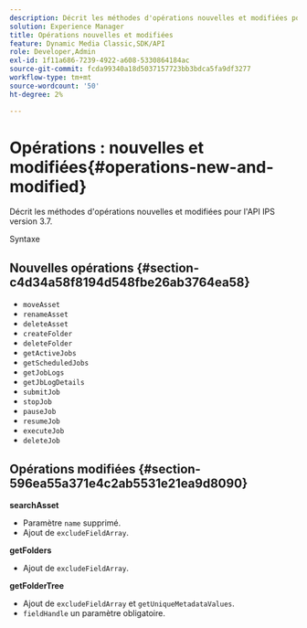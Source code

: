 ```yaml
---
description: Décrit les méthodes d'opérations nouvelles et modifiées pour l'API IPS version 3.7.
solution: Experience Manager
title: Opérations nouvelles et modifiées
feature: Dynamic Media Classic,SDK/API
role: Developer,Admin
exl-id: 1f11a686-7239-4922-a608-5330864184ac
source-git-commit: fcda99340a18d5037157723bb3bdca5fa9df3277
workflow-type: tm+mt
source-wordcount: '50'
ht-degree: 2%

---
```


# Opérations : nouvelles et modifiées{#operations-new-and-modified}

Décrit les méthodes d&#39;opérations nouvelles et modifiées pour l&#39;API IPS version 3.7.

Syntaxe

## Nouvelles opérations {#section-c4d34a58f8194d548fbe26ab3764ea58}

* `moveAsset`
* `renameAsset`
* `deleteAsset`
* `createFolder`
* `deleteFolder`
* `getActiveJobs`
* `getScheduledJobs`
* `getJobLogs`
* `getJbLogDetails`
* `submitJob`
* `stopJob`
* `pauseJob`
* `resumeJob`
* `executeJob`
* `deleteJob`

## Opérations modifiées {#section-596ea55a371e4c2ab5531e21ea9d8090}

**searchAsset**

* Paramètre `name` supprimé.
* Ajout de `excludeFieldArray`.

**getFolders**

* Ajout de `excludeFieldArray`.

**getFolderTree**

* Ajout de `excludeFieldArray` et `getUniqueMetadataValues`.
* `fieldHandle` un paramètre obligatoire.
